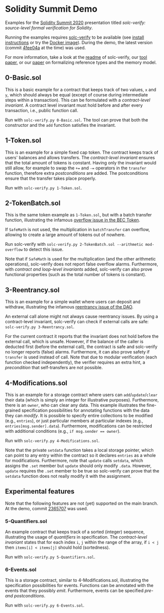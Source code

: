 # Solidity Summit Demo

Examples for the [Solidity Summit 2020](https://solidity-summit.ethereum.org/) presentation titled _solc-verify: source-level formal verification for Solidity_.

Running the examples requires [solc-verify](https://github.com/SRI-CSL/solidity) to be available (see [install instructions](https://github.com/SRI-CSL/solidity/blob/boogie/SOLC-VERIFY-README.md) or try the [Docker image](https://github.com/SRI-CSL/solidity/blob/boogie/docker/README.md)).
During the demo, the latest version (commit [4fee04a](https://github.com/SRI-CSL/solidity/commit/4fee04a18ce7471d96ba97db39285c630a7d8357) at the time) was used.

For more information, take a look at the [readme](https://github.com/SRI-CSL/solidity/blob/boogie/SOLC-VERIFY-README.md) of solc-verify, our [tool paper](https://arxiv.org/abs/1907.04262), or our [paper](https://arxiv.org/abs/2001.03256) on formalizing reference types and the memory model.

## 0-Basic.sol

This is a basic example for a contract that keeps track of two values, `x` and `y`, which should always be equal (except of course during intermediate steps within a transaction).
This can be formulated with a _contract-level invariant_.
A contract level invariant must hold before and after every transaction, i.e., public function call.

Run with `solc-verify.py 0-Basic.sol`. The tool can prove that both the constructor and the `add` function satisfies the invariant.

## 1-Token.sol

This is an example for a simple fixed cap token.
The contract keeps track of users' balances and allows transfers.
The _contract-level invariant_ ensures that the total amount of tokens is constant.
Having only the invariant would still allow, for example to swap the `+=` and `-=` operators in the `transfer` function, therefore extra _postconditions_ are added.
The postconditions ensure that the transfer takes place properly.

Run with `solc-verify.py 1-Token.sol`.

## 2-TokenBatch.sol

This is the same token example as `1-Token.sol`, but with a batch transfer function, illustrating the infamous [overflow issue in the BEC Token](https://medium.com/@peckshield/alert-new-batchoverflow-bug-in-multiple-erc20-smart-contracts-cve-2018-10299-511067db6536).

If `SafeMath` is not used, the multiplication in `batchTransfer` can overflow, allowing to create
a large amount of tokens out of nowhere.

Run solc-verify with `solc-verify.py 2-TokenBatch.sol --arithmetic mod-overflow` to detect this issue.

Note that if `SafeMath` is used for the multiplication (and the other arithmetic operations), solc-verify does not report false overflow alarms.
Furthermore, with _contract and loop-level invariants_ added, solc-verify can also
prove functional properties (such as the total number of tokens is constant).

## 3-Reentrancy.sol
This is an example for a simple wallet where users can deposit and withdraw, illustrating
the infamous  [reentrancy issue of the DAO](https://medium.com/swlh/the-story-of-the-dao-its-history-and-consequences-71e6a8a551ee).

An external call alone might not always cause reentrancy issues.
By using a contract-level invariant, solc-verify can check if external calls are safe: `solc-verify.py 3-Reentrancy.sol`.

For the current contract it reports that the invariant does not hold before the external call, which is unsafe.
However, if the balance of the caller is deducted first (before the external call), the contract is safe and solc-verify no longer reports (false) alarms.
Furthermore, it can also prove safety if `transfer` is used instead of call.
Note that due to modular verification (each function checked independently), the verifier requires an extra hint, a _precondition_ that self-transfers are not possible.

## 4-Modifications.sol
This is an example for a storage contract where users can `add`/`update`/`clear` their data (which is simply an integer for illustrative purposes).
Furthermore, there is an `owner`, who can clear any data.
This example illustrates the fine-grained specification possibilities for annotating functions with the data they can _modify_.
It is possible to specify entire collections to be modified (e.g., `entries`), or just particular members at particular indexes (e.g., `entries[msg.sender].data`).
Furthermore, modifications can be restricted with additional conditions (e.g., `if msg.sender == owner`).

Run with `solc-verify.py 4-Modifications.sol`.

Note that the private `setdata` function takes a local storage pointer, which can point to any entry within the contract so it declares `entries` as a whole for modifications.
Furthermore, note that `update` calls `setdata`, which assigns the `.set` member but `update` should only modify `.data`.
However, `update` requires the `.set` member to be true so solc-verify can prove that the `setdata` function does not really modify it with the assignment.

## Experimental features

Note that the following features are not (yet) supported on the main branch.
At the demo, commit [2365707](https://github.com/SRI-CSL/solidity/commit/236570742c1ff9b6d25792b34c7ab7f972ac28ad) was used.

### 5-Quantifiers.sol
An example contract that keeps track of a sorted (integer) sequence, illustrating the
usage of _quantifiers_ in specification.
The _contract-level invariant_ states that for each index `i`, `j` within the range of the array, if `i < j` then `items[i] < items[j]` should hold (sortedness).

Run with `solc-verify.py 5-Quantifiers.sol`.

### 6-Events.sol
This is a storage contract, similar to 4-Modifications.sol, illustrating the specification possibilities for events.
Functions can be annotated with the events that they possibly _emit_.
Furthermore, events can be specified _pre- and postconditions_.

Run with `solc-verify.py 6-Events.sol`.
